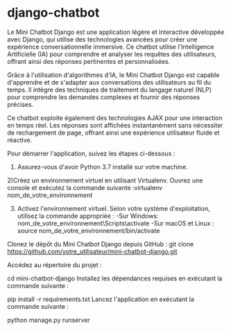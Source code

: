 # django-chatbot
Le Mini Chatbot Django est une application légère et interactive développée avec Django, qui utilise des technologies avancées pour créer une expérience conversationnelle immersive. Ce chatbot utilise l'Intelligence Artificielle (IA) pour comprendre et analyser les requêtes des utilisateurs, offrant ainsi des réponses pertinentes et personnalisées.

Grâce à l'utilisation d'algorithmes d'IA, le Mini Chatbot Django est capable d'apprendre et de s'adapter aux conversations des utilisateurs au fil du temps. Il intègre des techniques de traitement du langage naturel (NLP) pour comprendre les demandes complexes et fournir des réponses précises.

Ce chatbot exploite également des technologies AJAX pour une interaction en temps réel. Les réponses sont affichées instantanément sans nécessiter de rechargement de page, offrant ainsi une expérience utilisateur fluide et réactive.

Pour démarrer l'application, suivez les étapes ci-dessous :

1) Assurez-vous d'avoir Python 3.7 installé sur votre machine.

2)Créez un environnement virtuel en utilisant Virtualenv. Ouvrez une console et exécutez la commande suivante :virtualenv nom_de_votre_environnement

3) Activez l'environnement virtuel. Selon votre système d'exploitation, utilisez la commande appropriée :
-Sur Windows: nom_de_votre_environnement\Scripts\activate
-Sur macOS et Linux : source nom_de_votre_environnement/bin/activate

Clonez le dépôt du Mini Chatbot Django depuis GitHub : git clone https://github.com/votre_utilisateur/mini-chatbot-django.git


Accédez au répertoire du projet :

cd mini-chatbot-django
Installez les dépendances requises en exécutant la commande suivante :

pip install -r requirements.txt
Lancez l'application en exécutant la commande suivante :

python manage.py runserver

